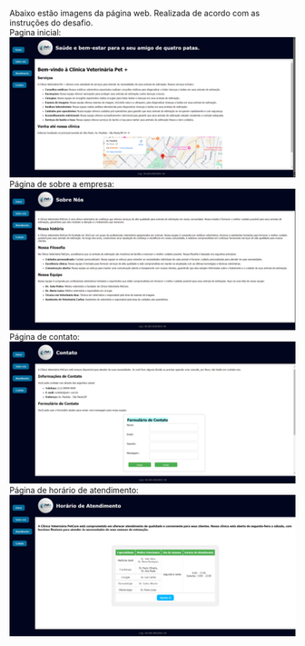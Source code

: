 Abaixo estão imagens da página web. Realizada de acordo com as instruções do desafio. </br>
Pagina inicial:
<img src="assets/pagina final/Home.png" alt="Página inicial">
Página de sobre a empresa:
<img src="assets/pagina final/about.png" alt="Página de sobre a empresa">
Página de contato:
<img src="assets/pagina final/contact.png" alt="Página de contato">
Página de horário de atendimento:
<img src="assets/pagina final/operation.png" alt="Página de horário de atendimento">
